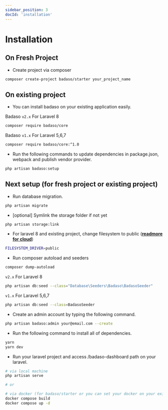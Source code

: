 ```yaml
---
sidebar_position: 3
docId: 'installation'
---
```


# Installation

## On Fresh Project
- Create project via composer
```bash
composer create-project badaso/starter your_project_name
```

## On existing project
- You can install badaso on your existing application easily.

Badaso `v2.x` For Laravel 8
```bash
composer require badaso/core
 ```

Badaso `v1.x` For Laravel 5,6,7
```bash
composer require badaso/core:^1.0
 ```

- Run the following commands to update dependencies in package.json, webpack and publish vendor provider.
```bash
php artisan badaso:setup
 ```

## Next setup (for fresh project or existing project)

- Run database migration.
```bash
php artisan migrate
 ```

- [optional] Symlink the storage folder if not yet
```bash
php artisan storage:link
 ```

- For laravel 8 and existing project, change filesystem to public (**[readmore for cloud](/core-concept/storage)**)
```bash
FILESYSTEM_DRIVER=public
 ```

- Run composer autoload and seeders
```bash
composer dump-autoload
 ```

`v2.x` For Laravel 8
```bash
php artisan db:seed --class="Database\Seeders\Badaso\BadasoSeeder"
```

`v1.x` For Laravel 5,6,7
```bash
php artisan db:seed --class=BadasoSeeder
```

- Create an admin account by typing the following command.
```bash
php artisan badaso:admin your@email.com --create
```

- Run the following command to install all of dependencies.
```bash
yarn
yarn dev
```

- Run your laravel project and access /badaso-dashboard path on your laravel.
```bash
# via local machine
php artisan serve

# or

# via docker (for badaso/starter or you can set your docker on your existing project)
docker compose build
docker compose up -d
```

